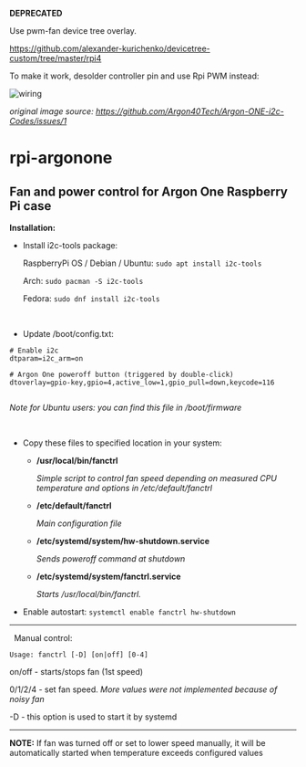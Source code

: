 

**DEPRECATED**

Use pwm-fan device tree overlay.

https://github.com/alexander-kurichenko/devicetree-custom/tree/master/rpi4

To make it work, desolder controller pin and use Rpi PWM instead:

![wiring](https://user-images.githubusercontent.com/74985537/133619285-bfa04972-84db-40d2-bf73-70a8747fa62f.png)

_original image source: https://github.com/Argon40Tech/Argon-ONE-i2c-Codes/issues/1_

# rpi-argonone
Fan and power control for Argon One Raspberry Pi case
---

**Installation:**



- Install i2c-tools package:
	
     RaspberryPi OS / Debian / Ubuntu:	`sudo apt install i2c-tools`
    
     Arch:               `sudo pacman -S i2c-tools`
    
     Fedora:	`sudo dnf install i2c-tools`
	
    
  &nbsp;




- Update /boot/config.txt:

 
 ```
# Enable i2c
dtparam=i2c_arm=on

# Argon One poweroff button (triggered by double-click)   
dtoverlay=gpio-key,gpio=4,active_low=1,gpio_pull=down,keycode=116
        
 ```
  _Note for Ubuntu users: you can find this file in /boot/firmware_
  
  &nbsp;

 
 - Copy these files to specified location in your system:

   - **/usr/local/bin/fanctrl**
   
	    _Simple script to control fan speed depending on measured CPU temperature and options in /etc/default/fanctrl_
        
        

   - **/etc/default/fanctrl**

	    _Main configuration file_
        
        

   - **/etc/systemd/system/hw-shutdown.service**

	    _Sends poweroff command at shutdown_
        


   - **/etc/systemd/system/fanctrl.service**

	    _Starts /usr/local/bin/fanctrl._
	    
- Enable autostart:
     `systemctl enable fanctrl hw-shutdown`


___
    

  &nbsp;
Manual control:
```$ fanctrl  
Usage: fanctrl [-D] [on|off] [0-4]
```
on/off - starts/stops fan (1st speed)

0/1/2/4 - set fan speed. _More values were not implemented because of noisy fan_

-D - this option is used to start it by systemd

-----
**NOTE:**
If fan was turned off or set to lower speed manually, it will be automatically started when temperature exceeds configured values
